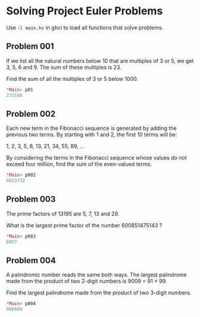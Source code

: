 # Solving Project Euler Problems 

Use ```:l main.hs``` in ghci to load all functions that solve problems.

## Problem 001

If we list all the natural numbers below 10 that are multiples of 3 or 5, we get 3, 5, 6 and 9. The sum of these multiples is 23.

Find the sum of all the multiples of 3 or 5 below 1000.

``` haskell
*Main> p01
233168
```

## Problem 002

Each new term in the Fibonacci sequence is generated by adding the previous two terms. By starting with 1 and 2, the first 10 terms will be:

1, 2, 3, 5, 8, 13, 21, 34, 55, 89, ...

By considering the terms in the Fibonacci sequence whose values do not exceed four million, find the sum of the even-valued terms.

``` haskell
*Main> p002
4613732
```

## Problem 003

The prime factors of 13195 are 5, 7, 13 and 29.

What is the largest prime factor of the number 600851475143 ?

``` haskell
*Main> p003
6857
```

## Problem 004

A palindromic number reads the same both ways. The largest palindrome made from the product of two 2-digit numbers is 9009 = 91 × 99.

Find the largest palindrome made from the product of two 3-digit numbers.

``` haskell
*Main> p004
906609
```
